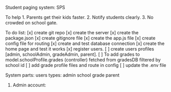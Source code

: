 Student paging system: SPS

To help 
	1. Parents get their kids faster.
	2. Notify students clearly.
	3. No crowded on school gate.

To do list:
	[x] create git repo
	[x] create the server
	[x] create the package.json
	[x] create gitignore file
	[x] create the app.js file
	[x] create config file for routing
	[x] create and test database connection
	[x] create the home page and test it works
	[x] register users.
	[ ] create users profiles [admin, schoolAdmin, gradeAdmin, parent].
	[ ] To add grades to model.schoolProfile.grades (controller) fetched from gradesDB filtered by school id
	[ ] add grade profile files and route in config
	[ ] update the .env file


System parts:
users types:
	admin
	school
	grade
	parent

1. Admin account:
	<Template> <Controllers> <Services>
	Responsibilities:
		a. Create schools accounts.

2. School account:
	<Template> <Controllers> <Services>
	Responsibilities:
	a. Create grades accounts.
	b. Create students list.
	c. Create parents accounts.

3. Grade account:
	<Template> <Controllers> <Services>
	Responsibilities:
	a. Show studints list.


4. Parents account:
	<Template> <Controllers> <Services>
	Responsibilities:
	a. Request pick-up.
	b. Confirm pick-up.


Procedures:
1. School contact us to participate.
2. we list the school details in schools database.
3. we issue school account credential by email provided by school and temp password and ask them to change it with the first login.
4. school login and start add the grades details required.
5. school ask each student parent to fill the required details especially the email address.
6. school create the parent's credential by email and temp password and ask them to change it by the first login.
7. parent login - change password and start use the system.

